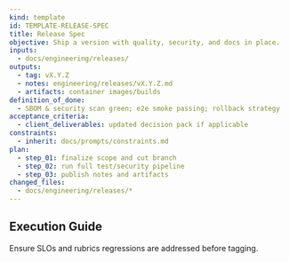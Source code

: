 ```yaml
---
kind: template
id: TEMPLATE-RELEASE-SPEC
title: Release Spec
objective: Ship a version with quality, security, and docs in place.
inputs:
  - docs/engineering/releases/
outputs:
  - tag: vX.Y.Z
  - notes: engineering/releases/vX.Y.Z.md
  - artifacts: container images/builds
definition_of_done:
  - SBOM & security scan green; e2e smoke passing; rollback strategy
acceptance_criteria:
  - client_deliverables: updated decision pack if applicable
constraints:
  - inherit: docs/prompts/constraints.md
plan:
  - step_01: finalize scope and cut branch
  - step_02: run full test/security pipeline
  - step_03: publish notes and artifacts
changed_files:
  - docs/engineering/releases/*
---
```


## Execution Guide

Ensure SLOs and rubrics regressions are addressed before tagging.
